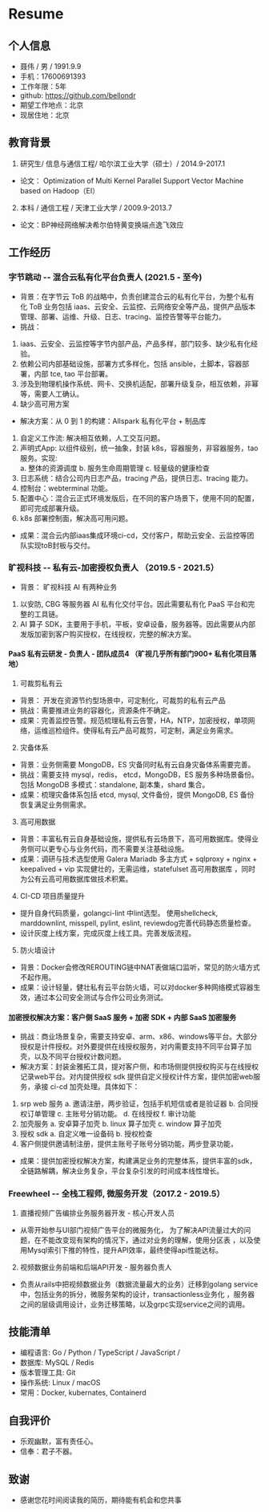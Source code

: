 # Resume


## 个人信息
- 聂伟 / 男 / 1991.9.9
- 手机：17600691393
- 工作年限：5年
- github: https://github.com/bellondr
- 期望工作地点：北京
- 现居住地：北京

## 教育背景
1. 研究生/ 信息与通信工程/ 哈尔滨工业大学（硕士）/ 2014.9-2017.1
- 论文： Optimization of Multi Kernel Parallel Support Vector Machine based on Hadoop（EI）
2. 本科 / 通信工程 / 天津工业大学 / 2009.9-2013.7
- 论文：BP神经网络解决希尔伯特黄变换端点逸飞效应

## 工作经历 
### 字节跳动 -- 混合云私有化平台负责人 (2021.5 - 至今)
* 背景：在字节云 ToB 的战略中，负责创建混合云的私有化平台，为整个私有化 ToB 业务包括 iaas、云安全、云监控、云网络安全等产品，提供产品版本管理、部署、运维、升级、日志、tracing、监控告警等平台能力。
* 挑战：
1. iaas、云安全、云监控等字节内部产品，产品多样，部门较多、缺少私有化经验。
2. 依赖公司内部基础设施，部署方式多样化，包括 ansible，土脚本，容器部署，内部 tce, tao 平台部署。
3. 涉及到物理机操作系统、网卡、交换机适配，部署升级复杂，相互依赖，非幂等，需要人工确认。
4. 缺少高可用方案

* 解决方案：从 0 到 1 的构建：Allspark 私有化平台 + 制品库
1. 自定义工作流: 解决相互依赖，人工交互问题。
2. 声明式App: 以组件级别，统一抽象，封装 k8s，容器服务，非容器服务，tao服务。实现:  
   a. 整体的资源调度
   b. 服务生命周期管理
   c. 轻量级的健康检查
3. 日志系统：结合公司内日志产品，tracing 产品，提供日志、tracing 能力。
4. 控制台：webterminal 功能。
5. 配置中心：混合云正式环境发版后，在不同的客户场景下，使用不同的配置，即可完成部署升级。
6. k8s 部署控制面，解决高可用问题。

* 成果：混合云内部iaas集成环境ci-cd，交付客户，帮助云安全、云监控等团队实现toB封板与交付。

### 旷视科技 --  私有云-加密授权负责人 （2019.5 - 2021.5）
* 背景： 旷视科技 AI 有两种业务

1. 以安防, CBG 等服务器 AI 私有化交付平台。因此需要私有化 PaaS 平台和完整的工具链。
2. AI 算子 SDK，主要用于手机，平板，安卓设备，服务器等。因此需要从内部发版加密到客户购买授权，在线授权，完整的解决方案。

#### PaaS 私有云研发 - 负责人 - 团队成员4 （旷视几乎所有部门900+ 私有化项目落地）
1. 可裁剪私有云
- 背景： 开发在资源节约型场景中，可定制化，可裁剪的私有云产品
- 挑战：需要推进业务的容器化，资源条件不确定。
- 成果：完善监控告警。规范梳理私有云告警，HA，NTP，加密授权，单项网络，运维巡检组件。使得私有云产品可裁剪，可定制，满足业务需求。
2. 灾备体系
- 背景：业务侧需要 MongoDB，ES 灾备同时私有云自身灾备体系需要完善。 
- 挑战：需要支持 mysql，redis， etcd，MongoDB，ES 服务多种场景备份。包括 MongoDB 多模式：standalone, 副本集，shard 集合。 
- 成果：梳理灾备体系包括 etcd, mysql, 文件备份，提供 MongoDB, ES 备份恢复满足业务侧需求。
3. 高可用数据
- 背景：丰富私有云自身基础设施，提供私有云场景下，高可用数据库。使得业务侧可以更专心与业务代码，而不需要关注基础设施。
- 成果：调研与技术选型使用 Galera Mariadb 多主方式 + sqlproxy + nginx + keepalived + vip 实现健壮的，无需运维，statefulset 高可用数据库 ，同时为公有云高可用数据库做技术积累。
4. CI-CD 项目质量提升
- 提升自身代码质量，golangci-lint 中lint选型。 使用shellcheck, marddownlint, misspell, pylint, eslint, reviewdog完善代码静态质量检查。
- 设计灰度上线方案，完成灰度上线工具。完善发版流程。
5. 防火墙设计
- 背景：Docker会修改REROUTING链中NAT表做端口监听，常见的防火墙方式不起作用。
- 成果：设计轻量，健壮私有云平台防火墙，可以对docker多种网络模式容器生效，通过本公司安全测试与合作公司业务测试。

#### 加密授权解决方案：客户侧 SaaS 服务 + 加密 SDK + 内部 SaaS 加密服务 
* 挑战：商业场景复杂，需要支持安卓、arm、x86、windows等平台。大部分授权是计件授权。对外要提供在线授权服务，对内需要支持不同平台算子加壳，以及不同平台授权计数问题。
* 解决方案：封装金雅拓工具，提对客户侧，和市场侧提供授权购买与在线授权记录web平台。对内提供授权 sdk 提供自定义授权计件方案，提供加密web服务，承接 ci-cd 加壳处理。具体如下：
1. srp web 服务
   a. 邀请注册，两步验证，包括手机短信或者是验证器
   b. 合同授权订单管理
   c. 主账号分销功能。
   d. 在线授权
   f. 审计功能
2. 加壳服务
   a. 安卓算子加壳
   b. linux 算子加壳
   c. window 算子加壳
4. 授权 sdk
   a. 自定义唯一设备码
   b. 授权检查
5. 客户侧提供邀请制注册，提供主账号子账号分销功能，两步登录功能，
* 成果：提供加密授权解决方案，构建满足业务的完整体系，提供丰富的sdk，全链路解耦，解决业务复杂，平台复杂引发的时间成本线性增长。

### Freewheel --  全栈工程师, 微服务开发（2017.2 - 2019.5）
1. 直播视频广告编排业务服务器开发 - 核心开发人员 
- 从零开始参与UI部门视频广告平台的微服务化， 为了解决API流量过大的问题，在不能改变现有架构的情况下，通过对业务的理解，使用分区表 ，以及使用Mysql索引下推的特性，提升API效率，最终使得api性能达标。
2. 视频数据业务前端和后端API开发 - 服务器负责人 
- 负责从rails中把视频数据业务（数据流量最大的业务）迁移到golang service中，包括业务的拆分，微服务架构的设计，transactionless业务化 ，服务器之间的层级调用设计，业务迁移策略，以及grpc实现service之间的调用。

## 技能清单
* 编程语言: Go / Python / TypeScript / JavaScript /
* 数据库: MySQL / Redis
* 版本管理工具: Git
* 操作系统: Linux / macOS
* 常用：Docker, kubernates, Containerd

## 自我评价
* 乐观幽默，富有责任心。
* 信奉：君子不器。

## 致谢
* 感谢您花时间阅读我的简历，期待能有机会和您共事

